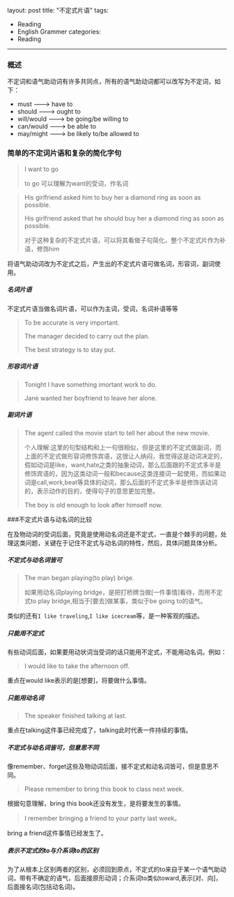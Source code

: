 layout: post
title: "不定式片语"
tags: 
- Reading
- English Grammer
categories:
- Reading
---

### 概述

不定词和语气助动词有许多共同点，所有的语气助动词都可以改写为不定词，如下：

* must					--->			have to
* should				--->			ought to
* will/would			--->			be going/be willing to
* can/would			--->			be able to
* may/might			--->			be likely to/be allowed to

<!-- more -->

### 简单的不定词片语和复杂的简化字句

>I want to go
>
>to go 可以理解为want的受词，作名词

>His girlfriend asked him to buy her a diamond ring as soon as possible.
>
>His girlfriend asked that he should buy her a diamond ring as soon as possible.
>
>对于这种复杂的不定式片语，可以将其看做子句简化，整个不定式片作为补语，修饰him

将语气助动词改为不定式之后，产生出的不定式片语可做名词，形容词，副词使用。

##### 名词片语

不定式片语当做名词片语，可以作为主词，受词，名词补语等等

>To be accurate is very important.
>
>The manager decided to carry out the plan.
>
>The best strategy is to stay put.

##### 形容词片语

>Tonight I have something imortant work to do.
>
>Jane wanted her boyfriend to leave her alone.

##### 副词片语

>The agent called the movie start to tell her about the new movie.
>
>个人理解:这里的句型结构和上一句很相似，但是这里的不定式做副词，而上面的不定式做形容词修饰宾语，这很让人纳闷，我觉得这是动词决定的，假如动词是like，want,hate之类的抽象动词，那么后面跟的不定式多半是修饰宾语的，因为这类动词一般和because这类连接词一起使用，而如果动词是call,work,beat等具体的动词，那么后面的不定式多半是修饰该动词的，表示动作的目的，使得句子的意思更加完整。
>
>The boy is old enough to look after himself now.


###不定式片语与动名词的比较

在及物动词的受词后面，究竟是使用动名词还是不定式，一直是个棘手的问题，处理这类问题，关键在于记住不定式与动名词的特性，然后，具体问题具体分析。

##### 不定式与动名词皆可

>The man began playing(to play) brige.
>
>如果用动名词playing bridge，是把打桥牌当做[一件事情]看待，而用不定式to play bridge,相当于[要去]做某事，类似于be going to的语气。

类似的还有`I like traveling`,`I like icecream`等，是一种客观的描述。

##### 只能用不定式

有些动词后面，如果要用动状词当受词的话只能用不定式，不能用动名词。例如：

>I would like to take the afternoon off.

重点在would like表示的是[想要]，将要做什么事情。


##### 只能用动名词

>The speaker finished talking at last.

重点在talking这件事已经完成了，talking此时代表一件持续的事情。

##### 不定式与动名词皆可，但意思不同

像remember、forget这些及物动词后面，接不定式和动名词皆可，但是意思不同。

>Please remember to bring this book to class next week.

根据句意理解，bring this book还没有发生，是将要发生的事情。

>I remember bringing a friend to your party last week。

bring a friend这件事情已经发生了。

##### 表示不定式的to与介系词to的区别

为了从根本上区别两者的区别，必须回到原点，不定式的to来自于某一个语气助动词，带有不确定的语气，后面接原形动词；介系词to类似toward,表示[对、向]，后面接名词(包括动名词)。






















